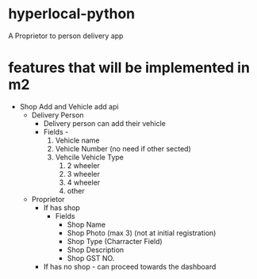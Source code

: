 # hyperlocal-python
A Proprietor to person delivery app

# features that will be implemented in m2
- Shop Add and Vehicle add api
  - Delivery Person
    - Delivery person can add their vehicle
    - Fields - 
        1. Vehicle name
        2. Vehicle Number (no need if other sected)
        3. Vehcile Vehicle Type
            1. 2 wheeler
            2. 3 wheeler
            3. 4 wheeler
            4. other 
  - Proprietor
    - If has shop
      - Fields
          - Shop Name
          - Shop Photo (max 3) (not at initial registration)
          - Shop Type (Charracter Field)
          - Shop Description
          - Shop GST NO.
    - If has no shop
          - can proceed towards the dashboard
